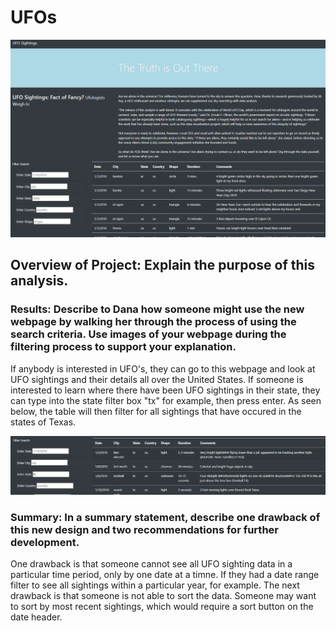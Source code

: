 # UFOs

![Alt Text](https://github.com/lauren1478/UFOs/blob/main/ufo%20dashboardv2.png)

## Overview of Project: Explain the purpose of this analysis.

### Results: Describe to Dana how someone might use the new webpage by walking her through the process of using the search criteria. Use images of your webpage during the filtering process to support your explanation.

If anybody is interested in UFO's, they can go to this webpage and look at UFO sightings and their details all over the United States. If someone is interested to learn where there have been UFO sightings in their state, they can type into the state filter box "tx" for example, then press enter. As seen below, the table will then filter for all sightings that have occured in the states of Texas.

![Alt Text](https://github.com/lauren1478/UFOs/blob/main/filter.png)


### Summary: In a summary statement, describe one drawback of this new design and two recommendations for further development.

One drawback is that someone cannot see all UFO sighting data in a particular time period, only by one date at a timne. If they had a date range filter to see all sightings within a particular year, for example. The next drawback is that someone is not able to sort the data. Someone may want to sort by most recent sightings, which would require a sort button on the date header.
